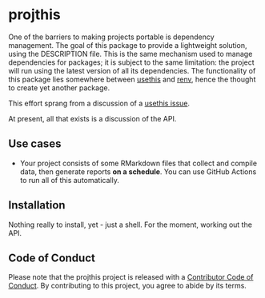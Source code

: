 
<!-- README.md is generated from README.Rmd. Please edit that file -->

# projthis

<!-- badges: start -->

<!-- badges: end -->

One of the barriers to making projects portable is dependency
management. The goal of this package to provide a lightweight solution,
using the DESCRIPTION file. This is the same mechanism used to manage
dependencies for packages; it is subject to the same limitation: the
project will run using the latest version of all its dependencies. The
functionality of this package lies somewhere between
[usethis](https://usethis.r-lib.org/) and
[renv](https://rstudio.github.io/renv), hence the thought to create yet
another package.

This effort sprang from a discussion of a [usethis
issue](https://github.com/r-lib/usethis/issues/1194).

At present, all that exists is a discussion of the API.

## Use cases

  - Your project consists of some RMarkdown files that collect and
    compile data, then generate reports **on a schedule**. You can use
    GitHub Actions to run all of this automatically.

## Installation

Nothing really to install, yet - just a shell. For the moment, working
out the API.

## Code of Conduct

Please note that the projthis project is released with a [Contributor
Code of
Conduct](https://contributor-covenant.org/version/2/0/CODE_OF_CONDUCT.html).
By contributing to this project, you agree to abide by its terms.
